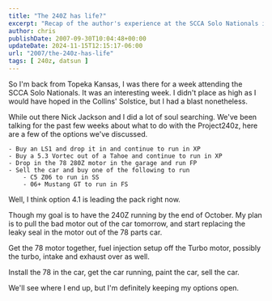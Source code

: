 ```yaml
---
title: "The 240Z has life?"
excerpt: "Recap of the author's experience at the SCCA Solo Nationals in Topeka, Kansas and potential future plans for the Project240z car."
author: chris
publishDate: 2007-09-30T10:04:48+00:00
updateDate: 2024-11-15T12:15:17-06:00
url: "2007/the-240z-has-life"
tags: [ 240z, datsun ]
---
```


So I'm back from Topeka Kansas, I was there for a week attending the SCCA Solo Nationals. It was an interesting week. I didn't place as high as I would have hoped in the Collins' Solstice, but I had a blast nonetheless.


While out there Nick Jackson and I did a lot of soul searching. We've been talking for the past few weeks about what to do with the Project240z, here are a few of the options we've discussed.
  
    - Buy an LS1 and drop it in and continue to run in XP
    - Buy a 5.3 Vortec out of a Tahoe and continue to run in XP
    - Drop in the 78 280Z motor in the garage and run FP
    - Sell the car and buy one of the following to run
        - C5 Z06 to run in SS
        - 06+ Mustang GT to run in FS
    
Well, I think option 4.1 is leading the pack right now.

Though my goal is to have the 240Z running by the end of October. My plan is to pull the bad motor out of the car tomorrow, and start replacing the leaky seal in the motor out of the 78 parts car.

Get the 78 motor together, fuel injection setup off the Turbo motor, possibly the turbo, intake and exhaust over as well.

Install the 78 in the car, get the car running, paint the car, sell the car.

We'll see where I end up, but I'm definitely keeping my options open.

